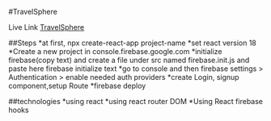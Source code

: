 #TravelSphere

Live Link [TravelSphere](https://travelsphere-18293.web.app/)

##Steps
*at first, npx create-react-app project-name
*set react version 18
*Create a new project in console.firebase.google.com
*initialize firebase(copy text) and create a file under src named firebase.init.js and paste here firebase initialize text
*go to console and then firebase settings > Authentication > enable needed auth providers
*create Login, signup component,setup Route
*firebase deploy

##technologies
*using react
*using react router DOM 
*Using React firebase hooks